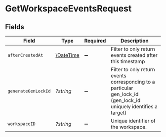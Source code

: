 # GetWorkspaceEventsRequest


## Fields

| Field                                                                                                             | Type                                                                                                              | Required                                                                                                          | Description                                                                                                       |
| ----------------------------------------------------------------------------------------------------------------- | ----------------------------------------------------------------------------------------------------------------- | ----------------------------------------------------------------------------------------------------------------- | ----------------------------------------------------------------------------------------------------------------- |
| `afterCreatedAt`                                                                                                  | [\DateTime](https://www.php.net/manual/en/class.datetime.php)                                                     | :heavy_minus_sign:                                                                                                | Filter to only return events created after this timestamp                                                         |
| `generateGenLockId`                                                                                               | *?string*                                                                                                         | :heavy_minus_sign:                                                                                                | Filter to only return events corresponding to a particular gen_lock_id (gen_lock_id uniquely identifies a target) |
| `workspaceID`                                                                                                     | *?string*                                                                                                         | :heavy_minus_sign:                                                                                                | Unique identifier of the workspace.                                                                               |